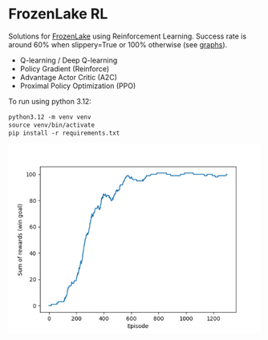 # FrozenLake RL
Solutions for [FrozenLake](https://gymnasium.farama.org/environments/toy_text/frozen_lake/) using Reinforcement Learning.
Success rate is around 60% when slippery=True or 100% otherwise (see [graphs](graphs/)).
  * Q-learning / Deep Q-learning
  * Policy Gradient (Reinforce)
  * Advantage Actor Critic (A2C)
  * Proximal Policy Optimization (PPO)

To run using python 3.12:
```
python3.12 -m venv venv
source venv/bin/activate
pip install -r requirements.txt
```

![PPO](graphs/ppo-learn.png)
